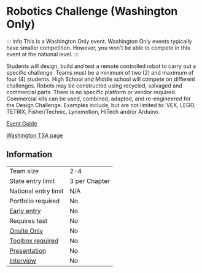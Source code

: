 # Robotics Challenge (Washington Only)

::: info
This is a Washington Only event. Washington Only events typically have smaller competition. However, you won't be able to compete in this event at the national level.
:::

Students will design, build and test a remote controlled robot to carry out a specific challenge. Teams must be a minimum of two (2) and maximum of four (4) students. High School and Middle school will compete on different challenges. Robots may be constructed using recycled, salvaged and commercial parts. There is no specific platform or vendor required. Commercial kits can be used, combined, adapted, and re-engineered for the Design Challenge. Examples include, but are not limited to: VEX, LEGO, TETRIX, Fisher/Technic, Lynxmotion, HiTech and/or Arduino.

[Event Guide](https://www.washingtontsa.org/s/HS-2023-Robotics-Challenge-event-guide.pdf)

[Washington TSA page](https://www.washingtontsa.org/washington-events)

## Information

|                             |               |
| --------------------------- | ------------- |
| Team size                   | 2-4           |
| State entry limit           | 3 per Chapter |
| National entry limit        | N/A           |
| Portfolio required          | No            |
| [Early entry](/#terms)      | No            |
| Requires test               | No            |
| [Onsite Only](/#terms)      | No            |
| [Toolbox required](/#terms) | No            |
| [Presentation](/#terms)     | No            |
| [Interview](/#terms)        | No            |
